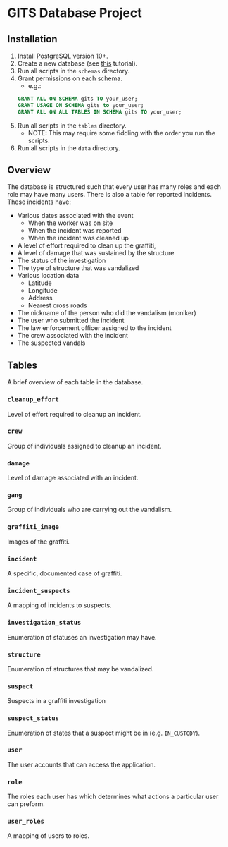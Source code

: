 # GITS Database Project

## Installation

1. Install [PostgreSQL](https://www.postgresql.org/) version 10+.
2. Create a new database (see [this](https://medium.com/coding-blocks/creating-user-database-and-adding-access-on-postgresql-8bfcd2f4a91e) tutorial).
3. Run all scripts in the `schemas` directory.
4. Grant permissions on each schema.
    - e.g.: 
    ```SQL
    GRANT ALL ON SCHEMA gits TO your_user;
    GRANT USAGE ON SCHEMA gits to your_user;
    GRANT ALL ON ALL TABLES IN SCHEMA gits TO your_user;
    ``` 
5. Run all scripts in the `tables` directory.
    - NOTE: This may require some fiddling with the order you run the scripts. 
6. Run all scripts in the `data` directory.

## Overview

The database is structured such that every user has many roles and each role 
may have many users. There is also a table for reported incidents. These incidents
have:

* Various dates associated with the event
    - When the worker was on site
    - When the incident was reported
    - When the incident was cleaned up
* A level of effort required to clean up the graffiti, 
* A level of damage that was sustained by the structure
* The status of the investigation
* The type of structure that was vandalized
* Various location data
    - Latitude
    - Longitude
    - Address
    - Nearest cross roads
* The nickname of the person who did the vandalism (moniker)
* The user who submitted the incident
* The law enforcement officer assigned to the incident
* The crew associated with the incident
* The suspected vandals

## Tables

A brief overview of each table in the database.

### `cleanup_effort`

Level of effort required to cleanup an incident.

### `crew`

Group of individuals assigned to cleanup an incident.

### `damage`

Level of damage associated with an incident.

### `gang`

Group of individuals who are carrying out the vandalism.

### `graffiti_image`

Images of the graffiti.

### `incident`

A specific, documented case of graffiti.

### `incident_suspects`

A mapping of incidents to suspects.

### `investigation_status`

Enumeration of statuses an investigation may have.

### `structure`

Enumeration of structures that may be vandalized.

### `suspect`

Suspects in a graffiti investigation

### `suspect_status`

Enumeration of states that a suspect might be in (e.g. `IN_CUSTODY`).

### `user`

The user accounts that can access the application.

### `role`

The roles each user has which determines what actions a particular user can
preform.

### `user_roles`

A mapping of users to roles.
